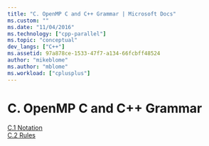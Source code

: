 ```yaml
---
title: "C. OpenMP C and C++ Grammar | Microsoft Docs"
ms.custom: ""
ms.date: "11/04/2016"
ms.technology: ["cpp-parallel"]
ms.topic: "conceptual"
dev_langs: ["C++"]
ms.assetid: 97a878ce-1533-47f7-a134-66fcbff48524
author: "mikeblome"
ms.author: "mblome"
ms.workload: ["cplusplus"]
---
```

# C. OpenMP C and C++ Grammar
  
[C.1 Notation](../../parallel/openmp/c-1-notation.md)  
[C.2 Rules](../../parallel/openmp/c-2-rules.md)

